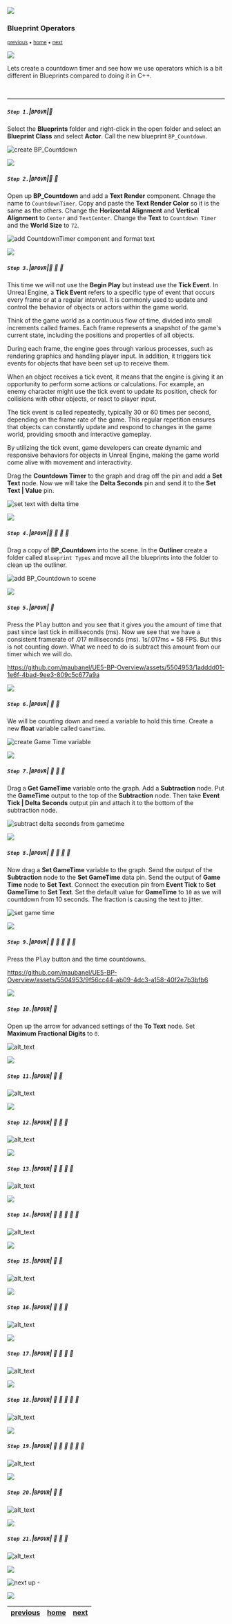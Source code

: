 ![](../images/line3.png)

### Blueprint Operators

<sub>[previous](../text/README.md#user-content-names-strings-text) • [home](../README.md#user-content-ue5-bp-overview) • [next](../)</sub>

![](../images/line3.png)

Lets create a countdown timer and see how we use operators which is a bit different in Blueprints compared to doing it in C++.

<br>

---

##### `Step 1.`\|`BPOVR`|:small_blue_diamond:

Select the **Blueprints** folder and right-click in the open folder and select an **Blueprint Class** and select **Actor**.  Call the new blueprint `BP_Countdown`.

![create BP_Countdown](images/countdownBP.png)

![](../images/line2.png)

##### `Step 2.`\|`BPOVR`|:small_blue_diamond: :small_blue_diamond: 

Open up **BP_Countdown** and add a **Text Render** component.  Chnage the name to `CountdownTimer`.  Copy and paste the **Text Render Color** so it is the same as the others. Change the **Horizontal Alignment** and **Vertical Alignment** to `Center` and `TextCenter`. Change the **Text** to `Countdown Timer` and the **World Size** to `72`.

![add CountdownTimer component and format text](images/countdownTimerComponent.png)

![](../images/line2.png)

##### `Step 3.`\|`BPOVR`|:small_blue_diamond: :small_blue_diamond: :small_blue_diamond:

This time we will not use the **Begin Play** but instead use the **Tick Event**.  In Unreal Engine, a **Tick Event** refers to a specific type of event that occurs every frame or at a regular interval. It is commonly used to update and control the behavior of objects or actors within the game world.

Think of the game world as a continuous flow of time, divided into small increments called frames. Each frame represents a snapshot of the game's current state, including the positions and properties of all objects. 

During each frame, the engine goes through various processes, such as rendering graphics and handling player input. In addition, it triggers tick events for objects that have been set up to receive them.

When an object receives a tick event, it means that the engine is giving it an opportunity to perform some actions or calculations. For example, an enemy character might use the tick event to update its position, check for collisions with other objects, or react to player input.

The tick event is called repeatedly, typically 30 or 60 times per second, depending on the frame rate of the game. This regular repetition ensures that objects can constantly update and respond to changes in the game world, providing smooth and interactive gameplay.

By utilizing the tick event, game developers can create dynamic and responsive behaviors for objects in Unreal Engine, making the game world come alive with movement and interactivity.

Drag the **Countdown Timer** to the graph and drag off the pin and add a **Set Text** node.  Now we will take the **Delta Seconds** pin and send it to the **Set Text | Value** pin.

![set text with delta time](images/deltaSecondsEventTick.png)

![](../images/line2.png)

##### `Step 4.`\|`BPOVR`|:small_blue_diamond: :small_blue_diamond: :small_blue_diamond: :small_blue_diamond:

Drag a copy of **BP_Countdown** into the scene.  In the **Outliner** create a folder called `Blueprint Types` and move all the blueprints into the folder to clean up the outliner.

![add BP_Countdown to scene](images/putInFolder.png)

![](../images/line2.png)

##### `Step 5.`\|`BPOVR`| :small_orange_diamond:

Press the <kbd>Play</kbd> button and you see that it gives you the amount of time that past since last tick in milliseconds (ms).  Now we see that we have a consistent framerate of .017 milliseconds (ms).  1s/.017ms = 58 FPS. But this is not counting down.  What we need to do is subtract this amount from our timer which we will do.

https://github.com/maubanel/UE5-BP-Overview/assets/5504953/1adddd01-1e6f-4bad-9ee3-809c5c677a9a

![](../images/line2.png)

##### `Step 6.`\|`BPOVR`| :small_orange_diamond: :small_blue_diamond:

We will be counting down and need a variable to hold this time.  Create a new **float** variable called `GameTime`.

![create Game Time variable](images/createGameVar.png)

![](../images/line2.png)

##### `Step 7.`\|`BPOVR`| :small_orange_diamond: :small_blue_diamond: :small_blue_diamond:

Drag a **Get GameTime** variable onto the graph.  Add a **Subtraction** node.  Put the **GameTime** output to the top of the **Subtraction** node.  Then take **Event Tick | Delta Seconds** output pin and attach it to the bottom of the subtraction node.

![subtract delta seconds from gametime](images/subtractFromGametime.png)

![](../images/line2.png)

##### `Step 8.`\|`BPOVR`| :small_orange_diamond: :small_blue_diamond: :small_blue_diamond: :small_blue_diamond:

Now drag a **Set GameTime** variable to the graph.  Send the output of the **Subtraction** node to the **Set GameTime** data pin.  Send the output of **Game Time** node to **Set Text**.  Connect the execution pin from **Event Tick** to **Set GameTime** to **Set Text**. Set the default value for **GameTime** to `10` as we will countdown from 10 seconds. The fraction is causing the text to jitter.

![set game time](images/setGameTime.png)

![](../images/line2.png)

##### `Step 9.`\|`BPOVR`| :small_orange_diamond: :small_blue_diamond: :small_blue_diamond: :small_blue_diamond: :small_blue_diamond:

Press the <kbd>Play</kbd> button and the time countdowns.

https://github.com/maubanel/UE5-BP-Overview/assets/5504953/9f56cc44-ab09-4dc3-a158-40f2e7b3bfb6

![](../images/line2.png)

##### `Step 10.`\|`BPOVR`| :large_blue_diamond:

Open up the arrow for advanced settings of the **To Text** node.  Set **Maximum Fractional Digits** to `0`.

![alt_text](images/noFracFormat.png)

![](../images/line2.png)

##### `Step 11.`\|`BPOVR`| :large_blue_diamond: :small_blue_diamond: 

![alt_text](images/.png)

![](../images/line2.png)

##### `Step 12.`\|`BPOVR`| :large_blue_diamond: :small_blue_diamond: :small_blue_diamond: 

![alt_text](images/.png)

![](../images/line2.png)

##### `Step 13.`\|`BPOVR`| :large_blue_diamond: :small_blue_diamond: :small_blue_diamond:  :small_blue_diamond: 

![alt_text](images/.png)

![](../images/line2.png)

##### `Step 14.`\|`BPOVR`| :large_blue_diamond: :small_blue_diamond: :small_blue_diamond: :small_blue_diamond:  :small_blue_diamond: 

![alt_text](images/.png)

![](../images/line2.png)

##### `Step 15.`\|`BPOVR`| :large_blue_diamond: :small_orange_diamond: 

![alt_text](images/.png)

![](../images/line2.png)

##### `Step 16.`\|`BPOVR`| :large_blue_diamond: :small_orange_diamond:   :small_blue_diamond: 

![alt_text](images/.png)

![](../images/line2.png)

##### `Step 17.`\|`BPOVR`| :large_blue_diamond: :small_orange_diamond: :small_blue_diamond: :small_blue_diamond:

![alt_text](images/.png)

![](../images/line2.png)

##### `Step 18.`\|`BPOVR`| :large_blue_diamond: :small_orange_diamond: :small_blue_diamond: :small_blue_diamond: :small_blue_diamond:

![alt_text](images/.png)

![](../images/line2.png)

##### `Step 19.`\|`BPOVR`| :large_blue_diamond: :small_orange_diamond: :small_blue_diamond: :small_blue_diamond: :small_blue_diamond: :small_blue_diamond:

![alt_text](images/.png)

![](../images/line2.png)

##### `Step 20.`\|`BPOVR`| :large_blue_diamond: :large_blue_diamond:

![alt_text](images/.png)

![](../images/line2.png)

##### `Step 21.`\|`BPOVR`| :large_blue_diamond: :large_blue_diamond: :small_blue_diamond:

![alt_text](images/.png)

![](../images/line.png)

<!-- <img src="https://via.placeholder.com/1000x100/45D7CA/000000/?text=Next Up - ADD NEXT PAGE"> -->

![next up - ](images/banner.png)

![](../images/line.png)

| [previous](../text/README.md#user-content-names-strings-text)| [home](../README.md#user-content-ue5-bp-overview) | [next](../)|
|---|---|---|
